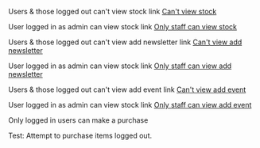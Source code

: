 Users & those logged out can't view stock link
[Can't view stock](/static/pdfs/stockhidden.png)

User logged in as admin can view stock link 
[Only staff can view stock](/static/pdfs/stockpresent.png)

Users & those logged out can't view add newsletter link
[Can't view add newsletter](/static/pdfs/newsletteraddhidden.png)

User logged in as admin can view stock link 
[Only staff can view add newsletter](/static/pdfs/addnewsletterpresent.png)

Users & those logged out can't view add event link
[Can't view add event](/static/pdfs/eventsaddhidden.png)

User logged in as admin can view stock link 
[Only staff can view add event](/static/pdfs/addeventpresent.png)

Only logged in users can make a purchase

Test: Attempt to purchase items logged out. 


